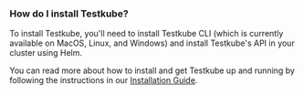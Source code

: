 ### How do I install Testkube?

To install Testkube, you'll need to install Testkube CLI (which is currently available on MacOS, Linux, and Windows) and install Testkube's API in your cluster using Helm.

You can read more about how to install and get Testkube up and running by following the instructions in our [Installation Guide](../getting-started/installation.md).
